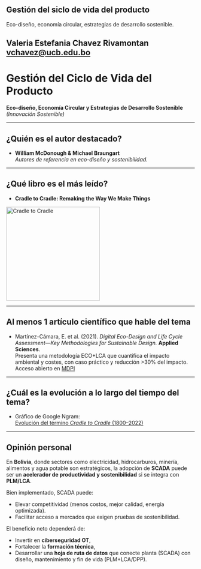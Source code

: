 ## Gestión del siclo de vida del producto

Eco-diseño, economía circular, estrategias de
desarrollo sostenible.

## Valeria Estefania Chavez Rivamontan <vchavez@ucb.edu.bo>

# Gestión del Ciclo de Vida del Producto  
**Eco-diseño, Economía Circular y Estrategias de Desarrollo Sostenible**  
*(Innovación Sostenible)*

---

## ¿Quién es el autor destacado?
- **William McDonough & Michael Braungart**  
  *Autores de referencia en eco-diseño y sostenibilidad.*

---

## ¿Qué libro es el más leído?
- **Cradle to Cradle: Remaking the Way We Make Things**  
<img width="250" alt="Cradle to Cradle" src="https://github.com/user-attachments/assets/e16a3581-313d-4084-9ce3-858d010eca57" />

---

## Al menos 1 artículo científico que hable del tema
- Martínez-Cámara, E. et al. (2021). *Digital Eco-Design and Life Cycle Assessment—Key Methodologies for Sustainable Design.* **Applied Sciences**.  
  Presenta una metodología ECO+LCA que cuantifica el impacto ambiental y costes, con caso práctico y reducción >30% del impacto.  
  Acceso abierto en [MDPI](https://www.mdpi.com/2076-3417/11/10/4607)

---

## ¿Cuál es la evolución a lo largo del tiempo del tema?
- Gráfico de Google Ngram:  
  [Evolución del término *Cradle to Cradle* (1800–2022)](https://books.google.com/ngrams/graph?content=cradle+to+cradle&year_start=1800&year_end=2022&corpus=en&smoothing=3&case_insensitive=false)

---

## Opinión personal
En **Bolivia**, donde sectores como electricidad, hidrocarburos, minería, alimentos y agua potable son estratégicos, la adopción de **SCADA** puede ser un **acelerador de productividad y sostenibilidad** si se integra con **PLM/LCA**.  

Bien implementado, SCADA puede:  
- Elevar competitividad (menos costos, mejor calidad, energía optimizada).  
- Facilitar acceso a mercados que exigen pruebas de sostenibilidad.  

El beneficio neto dependerá de:  
- Invertir en **ciberseguridad OT**,  
- Fortalecer la **formación técnica**,  
- Desarrollar una **hoja de ruta de datos** que conecte planta (SCADA) con diseño, mantenimiento y fin de vida (PLM+LCA/DPP).  
